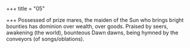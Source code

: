 +++
title = "05"

+++
Possessed of prize mares, the maiden of the Sun who brings bright  bounties has dominion over wealth, over goods.
Praised by seers, awakening (the world), bounteous Dawn dawns, being  hymned by the conveyors (of songs/oblations).